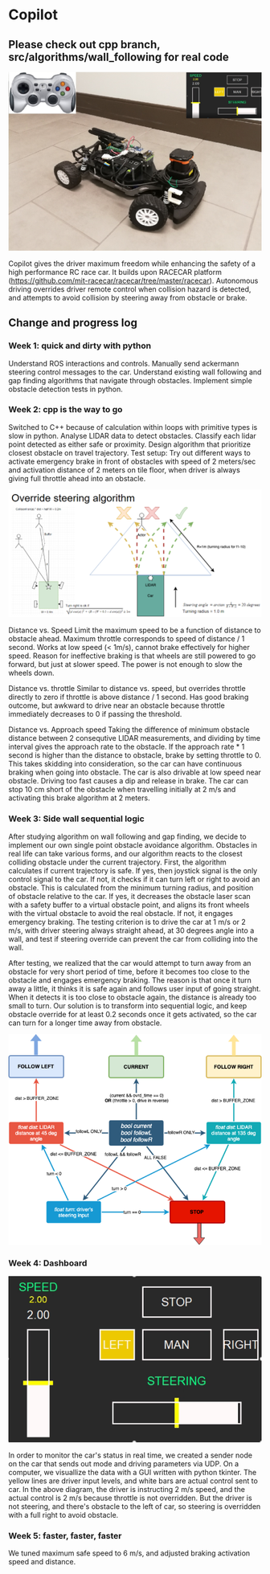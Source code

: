 # Copilot

## Please check out cpp branch, src/algorithms/wall_following for real code

<img src="icon.jpg" alt="hi" class="inline"/>

Copilot gives the driver maximum freedom while enhancing the safety of a high performance RC race car. It builds upon RACECAR platform (https://github.com/mit-racecar/racecar/tree/master/racecar). Autonomous driving overrides driver remote control when collision hazard is detected, and attempts to avoid collision by steering away from obstacle or brake.

## Change and progress log
### Week 1: quick and dirty with python
Understand ROS interactions and controls. Manually send ackermann steering control messages to the car. Understand existing wall following and gap finding algorithms that navigate through obstacles. Implement simple obstacle detection tests in python.

### Week 2: cpp is the way to go
Switched to C++ because of calculation within loops with primitive types is slow in python. Analyse LIDAR data to detect obstacles. Classify each lidar point detected as either safe or proximity. Design algorithm that prioritize closest obstacle on travel trajectory. Test setup: Try out different ways to activate emergency brake in front of obstacles with speed of 2 meters/sec and activation distance of 2 meters on tile floor, when driver is always giving full throttle ahead into an obstacle. 

<img src="turn_override.png" alt="hi" class="inline"/>

Distance vs. Speed
Limit the maximum speed to be a function of distance to obstacle ahead. Maximum throttle corresponds to speed of distance / 1 second. Works at low speed (< 1m/s), cannot brake effectively for higher speed. Reason for ineffective braking is that wheels are still powered to go forward, but just at slower speed. The power is not enough to slow the wheels down.

Distance vs. throttle
Similar to distance vs. speed, but overrides throttle directly to zero if throttle is above distance / 1 second. Has good braking outcome, but awkward to drive near an obstacle because throttle immediately decreases to 0 if passing the threshold. 

Distance vs. Approach speed
Taking the difference of minimum obstacle distance between 2 consequtive LIDAR measurements, and dividing by time interval gives the approach rate to the obstacle. If the approach rate * 1 second is higher than the distance to obstacle, brake by setting throttle to 0. This takes skidding into consideration, so the car can have continuous braking when going into obstacle. The car is also drivable at low speed near obstacle. Driving too fast causes a dip and release in brake. The car can stop 10 cm short of the obstacle when travelling initially at 2 m/s and activating this brake algorithm at 2 meters. 

### Week 3: Side wall sequential logic
After studying algorithm on wall following and gap finding, we decide to implement our own single point obstacle avoidance algorithm. Obstacles in real life can take various forms, and our algorithm reacts to the closest colliding obstacle under the current trajectory. First, the algorithm calculates if current trajectory is safe. If yes, then joystick signal is the only control signal to the car. If not, it checks if it can turn left or right to avoid an obstacle. This is calculated from the minimum turning radius, and position of obstacle relative to the car. If yes, it decreases the obstacle laser scan with a safety buffer to a virtual obstacle point, and aligns its front wheels with the virtual obstacle to avoid the real obstacle. If not, it engages emergency braking. The testing criterion is to drive the car at 1 m/s or 2 m/s, with driver steering always straight ahead, at 30 degrees angle into a wall, and test if steering override can prevent the car from colliding into the wall. 

After testing, we realized that the car would attempt to turn away from an obstacle for very short period of time, before it becomes too close to the obstacle and engages emergency braking. The reason is that once it turn away a little, it thinks it is safe again and follows user input of going straight. When it detects it is too close to obstacle again, the distance is already too small to turn. Our solution is to transform into sequential logic, and keep obstacle override for at least 0.2 seconds once it gets activated, so the car can turn for a longer time away from obstacle.

<img src="control_block.png" alt="hi" class="inline"/>

### Week 4: Dashboard
<img src="dashboard.PNG" alt="hi" class="inline"/>

In order to monitor the car's status in real time, we created a sender node on the car that sends out mode and driving parameters via UDP. On a computer, we visuallize the data with a GUI written with python tkinter. The yellow lines are driver input levels, and white bars are actual control sent to car. In the above diagram, the driver is instructing 2 m/s speed, and the actual control is 2 m/s because throttle is not overridden. But the driver is not steering, and there's obstacle to the left of car, so steering is overridden with a full right to avoid obstacle. 

### Week 5: faster, faster, faster
We tuned maximum safe speed to 6 m/s, and adjusted braking activation speed and distance. 